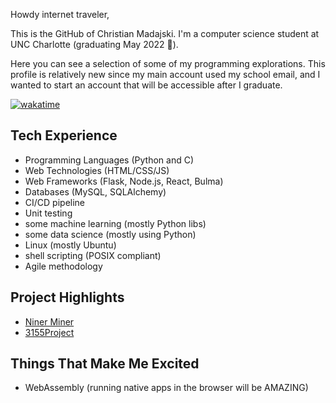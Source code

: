 Howdy internet traveler,

This is the GitHub of Christian Madajski.
I'm a computer science student at UNC Charlotte (graduating May 2022 🥳).

Here you can see a selection of some of my programming explorations. This profile is
relatively new since my main account used my school email, and I wanted to start 
an account that will be accessible after I graduate.

[![wakatime](https://wakatime.com/badge/user/510092ca-a9b8-48f5-bf50-9b05005ef525.svg)](https://wakatime.com/@510092ca-a9b8-48f5-bf50-9b05005ef525)

## Tech Experience
- Programming Languages (Python and C)
- Web Technologies (HTML/CSS/JS)
- Web Frameworks (Flask, Node.js, React, Bulma)
- Databases (MySQL, SQLAlchemy)
- CI/CD pipeline
- Unit testing
- some machine learning (mostly Python libs)
- some data science (mostly using Python)
- Linux (mostly Ubuntu)
- shell scripting (POSIX compliant)
- Agile methodology

## Project Highlights
- [Niner Miner](https://github.com/cmadajski/niner_miner)
- [3155Project](https://github.com/cmadajski/3155Project)
 
 ## Things That Make Me Excited
 - WebAssembly (running native apps in the browser will be AMAZING)
